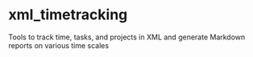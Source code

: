 # xml_timetracking
Tools to track time, tasks, and projects in XML and generate Markdown reports on various time scales
